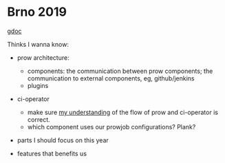 # Brno 2019

[gdoc](https://docs.google.com/document/d/1o-xBKlIeW1kPV6UK78uXkpPIsBrTe4e52lLAF7OXO-s/edit)

Thinks I wanna know:

* prow architecture: 
    * components: the communication between prow components; the communication to external components, eg, github/jenkins
    * plugins

* ci-operator
    * make sure [my understanding](../architecture.md#) of the flow of prow and ci-operator is correct.
    * which component uses our prowjob configurations? Plank?

* parts I should focus on this year

* features that benefits us
